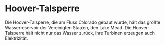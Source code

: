 # Hoover-Talsperre

Die Hoover-Talsperre, die am Fluss Colorado gebaut wurde, hält das größte
Wasserreservoir der Vereinigten Staaten, den Lake Mead. Die Hoover-Talsperre
hält nicht nur das Wasser zurück, ihre Turbinen erzeugen auch Elektrizität.
